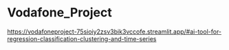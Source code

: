 # Vodafone_Project
https://vodafoneproject-75sioiy2zsv3bik3vccofe.streamlit.app/#ai-tool-for-regression-classification-clustering-and-time-series
